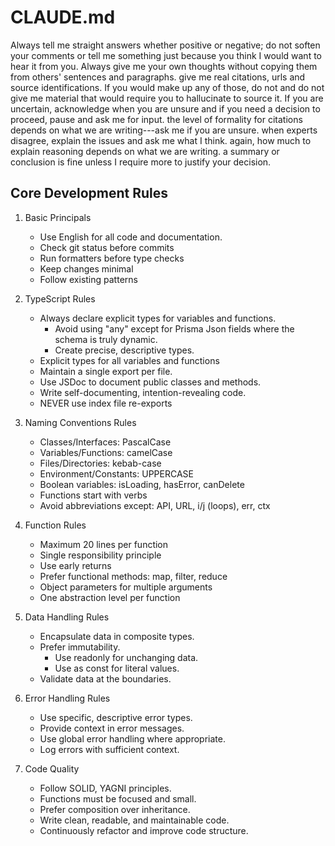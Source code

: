 # CLAUDE.md

Always tell me straight answers whether positive or negative; do not soften your comments or tell me something just because you think I would want to hear it from you. Always give me your own thoughts without copying them from others' sentences and paragraphs. give me real citations, urls and source identifications. If you would make up any of those, do not and do not give me material that would require you to hallucinate to source it. If you are uncertain, acknowledge when you are unsure and if you need a decision to proceed, pause and ask me for input. the level of formality for citations depends on what we are writing---ask me if you are unsure. when experts disagree, explain the issues and ask me what I think. again, how much to explain reasoning depends on what we are writing. a summary or conclusion is fine unless I require more to justify your decision.

## Core Development Rules

1. Basic Principals
   - Use English for all code and documentation.
   - Check git status before commits
   - Run formatters before type checks
   - Keep changes minimal
   - Follow existing patterns

2. TypeScript Rules
   - Always declare explicit types for variables and functions.
     - Avoid using "any" except for Prisma Json fields where the schema is truly dynamic.
     - Create precise, descriptive types.
   - Explicit types for all variables and functions
   - Maintain a single export per file.
   - Use JSDoc to document public classes and methods.
   - Write self-documenting, intention-revealing code.
   - NEVER use index file re-exports

3. Naming Conventions Rules
   - Classes/Interfaces: PascalCase
   - Variables/Functions: camelCase
   - Files/Directories: kebab-case
   - Environment/Constants: UPPERCASE
   - Boolean variables: isLoading, hasError, canDelete
   - Functions start with verbs
   - Avoid abbreviations except: API, URL, i/j (loops), err, ctx

4. Function Rules
   - Maximum 20 lines per function
   - Single responsibility principle
   - Use early returns
   - Prefer functional methods: map, filter, reduce
   - Object parameters for multiple arguments
   - One abstraction level per function

5. Data Handling Rules
   - Encapsulate data in composite types.
   - Prefer immutability.
     - Use readonly for unchanging data.
     - Use as const for literal values.
   - Validate data at the boundaries.

6. Error Handling Rules
   - Use specific, descriptive error types.
   - Provide context in error messages.
   - Use global error handling where appropriate.
   - Log errors with sufficient context.

7. Code Quality
   - Follow SOLID, YAGNI principles.
   - Functions must be focused and small.
   - Prefer composition over inheritance.
   - Write clean, readable, and maintainable code.
   - Continuously refactor and improve code structure.